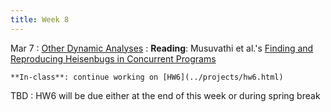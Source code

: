 ```yaml
---
title: Week 8
---
```


Mar 7
: [Other Dynamic Analyses]()
  : **Reading**: Musuvathi et al.'s [Finding and Reproducing Heisenbugs in Concurrent Programs](https://web.eecs.umich.edu/~weimerw/2022-481F/readings/chess.pdf)
  
    **In-class**: continue working on [HW6](../projects/hw6.html)

TBD
: HW6 will be due either at the end of this week or during spring break